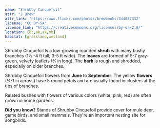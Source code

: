 ```yaml
---
name: "Shrubby Cinquefoil"
attr: "J Brew"
attr_link: "https://www.flickr.com/photos/brewbooks/344087312"
license: "CC BY-SA"
license_link: "https://creativecommons.org/licenses/by-sa/2.0/"
location: [bc,ab,sk,mb]
habitat: [grassland,wetland]
---
```

Shrubby Cinquefoil Is a low-growing rounded **shrub** with many bushy branches (1½ -4 ft tall; 3-5 ft wide). The **leaves** are formed of 5-7 gray-green, velvety leaflets (¾ in long). The **bark** is rough and shredded, especially on older branches.

Shrubby Cinquefoil flowers from **June** to **September**. The yellow **flowers** (¾-1 in across) have 5 round petals and are usually found in clusters at the tips of branches.

Related bushes with flowers of various colors (white, pink, red) are often grown in home gardens.

**Did you know?** Stands of Shrubby Cinquefoil provide cover for mule deer, game birds, and small mammals. They're an important nesting site for songbirds.
